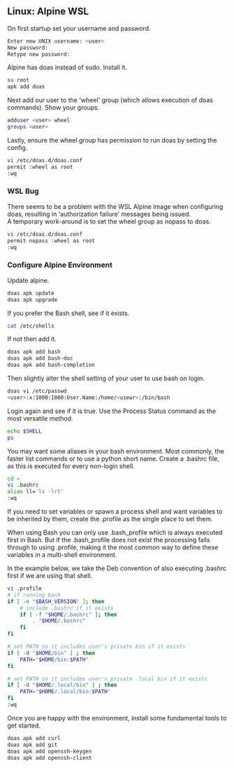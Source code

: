
## Linux: Alpine WSL
On first startup set your username and password.  
```bash 
Enter new UNIX username: <user>
New password:
Retype new password:
```
Alpine has doas instead of sudo.  Install it.     
```bash
su root
apk add doas
```
Next add our user to the 'wheel' group (which allows execution of doas commands).  Show your groups.  
```bash
adduser <user> wheel
groups <user>
```
Lastly, ensure the wheel group has permission to run doas by setting the config.   
```bash
vi /etc/doas.d/doas.conf
permit :wheel as root
:wq
```
  
### WSL Bug
There seems to be a problem with the WSL Alpine image when configuring doas, resulting in 'authorization failure' messages being issued.  
A temporary work-around is to set the wheel group as nopass to doas.  
```bash
vi /etc/doas.d/doas.conf
permit nopass :wheel as root
:wq
```
  
### Configure Alpine Environment
Update alpine.
```bash
doas apk update
doas apk upgrade
```
If you prefer the Bash shell, see if it exists.  
```bash
cat /etc/shells
```
If not then add it.  
```bash
doas apk add bash
doas apk add bash-doc
doas apk add bash-completion
```
Then slightly alter the shell setting of your user to use bash on login. 
```bash
doas vi /etc/passwd
<user>:x:1000:1000:User.Name:/home/<usewr>:/bin/bash
```
Login again and see if it is true.  Use the Process Status command as the most versatile method.  
```bash
echo $SHELL
ps
```
You may want some aliases in your bash environment.  Most commonly, the faster list commands or to use a python short name.  Create a .bashrc file, as this is executed for every non-login shell.  
```bash
cd ~
vi .bashrc
alias ll='ls -lrt'
:wq
```
If you need to set variables or spawn a process shell and want variables to be inherited by them, create the .profile as the single place to set them.  

When using Bash you can only use .bash_profile which is always executed first in Bash.  But if the .bash_profile does not exist the processing falls through to using .profile, making it the most common way to define these variables in a multi-shell environment.   

In the example below, we take the Deb convention of also executing .bashrc first if we are using that shell.
```bash
vi .profile
# if running bash
if [ -n "$BASH_VERSION" ]; then
    # include .bashrc if it exists
    if [ -f "$HOME/.bashrc" ]; then
        . "$HOME/.bashrc"
    fi
fi

# set PATH so it includes user's private bin if it exists
if [ -d "$HOME/bin" ] ; then
    PATH="$HOME/bin:$PATH"
fi

# set PATH so it includes user's private .local bin if it exists
if [ -d "$HOME/.local/bin" ] ; then
    PATH="$HOME/.local/bin:$PATH"
fi
:wq
```
Once you are happy with the environment, install some fundamental tools to get started.  
```bash
doas apk add curl
doas apk add git
doas apk add openssh-keygen
doas apk add openssh-client
```